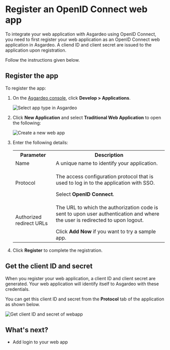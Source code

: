 # Register an OpenID Connect web app

To integrate your web application with Asgardeo using OpenID Connect, you need to first register your web application as an OpenID Connect web application in Asgardeo. A cliend ID and client secret are issued to the application upon registration.

Follow the instructions given below.

## Register the app

To register the app:

1. On the [Asgardeo console](https://console.asgardeo.io/login), click **Develop > Applications**.

    <img :src="$withBase('/assets/img/guides/applications/select-app-type.png')" alt="Select app type in Asgardeo">

2. Click **New Application** and select **Traditional Web Application** to open the following:

    <img :src="$withBase('/assets/img/guides/applications/create-new-web-app.png')" alt="Create a new web app">

3. Enter the following details:

    <table>
        <tr>
            <th>Parameter</th>
            <th>Description</th>
        </tr>
        <tr>
            <td>Name</td>
            <td>A unique name to identify your application.</td>
        </tr>
        <tr>
            <td>Protocol</td>
            <td><p>The access configuration protocol that is used to log in to the application with SSO.</p> Select <b>OpenID Connect</b>.</td>
        </tr>
        <tr>
            <td>Authorized redirect URLs</td>
            <td><p>The URL to which the authorization code is sent to upon user authentication and where the user is redirected to upon logout.</p> Click <b>Add Now</b> if you want to try a sample app.</td>
        </tr>
    </table>

4. Click **Register** to complete the registration.

## Get the client ID and secret

When you register your web application, a client ID and client secret are generated. Your web application will identify itself to Asgardeo with these credentials.

You can get this client ID and secret from the **Protocol** tab of the application as shown below.

<img :src="$withBase('/assets/img/guides/applications/get-client-id-and-secret.png')" alt="Get client ID and secret of webapp">

## What's next?

- <a :href="$withBase('/guides/applications/web-app/add-login-to-web-app/')">Add login to your web app</a>
